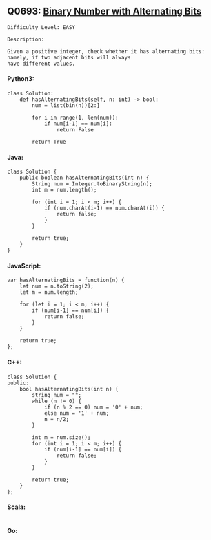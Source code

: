 ## Q0693: [Binary Number with Alternating Bits](https://leetcode.com/problems/binary-number-with-alternating-bits/)

```
Difficulty Level: EASY
```

```
Description:

Given a positive integer, check whether it has alternating bits: namely, if two adjacent bits will always
have different values.
```

#### Python3:

```
class Solution:
    def hasAlternatingBits(self, n: int) -> bool:
        num = list(bin(n))[2:]

        for i in range(1, len(num)):
            if num[i-1] == num[i]:
                return False

        return True
```

#### Java:

```
class Solution {
    public boolean hasAlternatingBits(int n) {
        String num = Integer.toBinaryString(n);
        int m = num.length();

        for (int i = 1; i < m; i++) {
            if (num.charAt(i-1) == num.charAt(i)) {
                return false;
            }
        }

        return true;
    }
}
```

#### JavaScript:

```
var hasAlternatingBits = function(n) {
    let num = n.toString(2);
    let m = num.length;

    for (let i = 1; i < m; i++) {
        if (num[i-1] == num[i]) {
            return false;
        }
    }

    return true;
};
```

#### C++:

```
class Solution {
public:
    bool hasAlternatingBits(int n) {
        string num = "";
        while (n != 0) {
            if (n % 2 == 0) num = '0' + num;
            else num = '1' + num;
            n = n/2;
        }

        int m = num.size();
        for (int i = 1; i < m; i++) {
            if (num[i-1] == num[i]) {
                return false;
            }
        }

        return true;
    }
};
```

#### Scala:

```

```

#### Go:

```

```